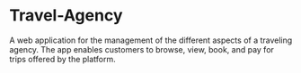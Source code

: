# Travel-Agency
A web application for the management of the different aspects of a traveling agency. The app enables customers to browse, view, book, and pay for trips offered by the platform.  
